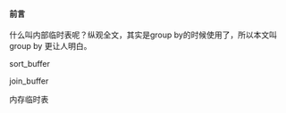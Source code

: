 #### 前言

什么叫内部临时表呢？纵观全文，其实是group by的时候使用了，所以本文叫group by 更让人明白。



sort_buffer

join_buffer

内存临时表



